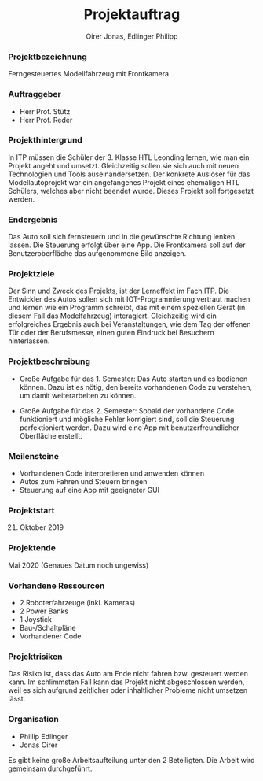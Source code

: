 <h1><center> Projektauftrag </center></h1>
<center>Oirer Jonas, Edlinger Philipp</center>


### Projektbezeichnung

Ferngesteuertes Modellfahrzeug mit Frontkamera



### Auftraggeber

- Herr Prof. Stütz
- Herr Prof. Reder



### Projekthintergrund

In ITP müssen die Schüler der 3. Klasse HTL Leonding lernen, wie man ein Projekt angeht und umsetzt. Gleichzeitig sollen sie sich auch mit neuen Technologien und Tools auseinandersetzen.
Der konkrete Auslöser für das Modellautoprojekt war ein angefangenes Projekt eines ehemaligen HTL Schülers, welches aber nicht beendet wurde. Dieses Projekt soll fortgesetzt werden.



### Endergebnis

Das Auto soll sich fernsteuern und in die gewünschte Richtung lenken lassen. Die Steuerung erfolgt über eine App. Die Frontkamera soll auf der Benutzeroberfläche das aufgenommene Bild anzeigen.



### Projektziele

Der Sinn und Zweck des Projekts, ist der Lerneffekt im Fach ITP. Die Entwickler des Autos sollen sich mit IOT-Programmierung vertraut machen und lernen wie ein Programm schreibt, das mit einem speziellen Gerät (in diesem Fall das Modelfahrzeug) interagiert. Gleichzeitig wird ein erfolgreiches Ergebnis auch bei Veranstaltungen, wie dem Tag der offenen Tür oder der Berufsmesse, einen guten Eindruck bei Besuchern hinterlassen.



### Projektbeschreibung

- Große Aufgabe für das 1. Semester: 
  Das Auto starten und es bedienen können. Dazu ist es nötig, den bereits vorhandenen Code zu verstehen, um damit weiterarbeiten zu können.

- Große Aufgabe für das 2. Semester:
  Sobald der vorhandene Code funktioniert und mögliche Fehler korrigiert sind, soll die Steuerung perfektioniert werden. Dazu wird eine App mit benutzerfreundlicher Oberfläche erstellt.

  

### Meilensteine

- Vorhandenen Code interpretieren und anwenden können
- Autos zum Fahren und Steuern bringen
- Steuerung auf eine App mit geeigneter GUI



### Projektstart

21. Oktober 2019



### Projektende

Mai 2020 (Genaues Datum noch ungewiss)



### Vorhandene Ressourcen

- 2 Roboterfahrzeuge (inkl. Kameras)
- 2 Power Banks
- 1 Joystick
- Bau-/Schaltpläne
- Vorhandener Code



### Projektrisiken

Das Risiko ist, dass das Auto am Ende nicht fahren bzw. gesteuert werden kann. Im schlimmsten Fall kann das Projekt nicht abgeschlossen werden, weil es sich aufgrund zeitlicher oder inhaltlicher Probleme nicht umsetzen lässt. 



### Organisation

- Phillip Edlinger
- Jonas Oirer 

Es gibt keine große Arbeitsaufteilung unter den 2 Beteiligten. Die Arbeit wird gemeinsam durchgeführt.